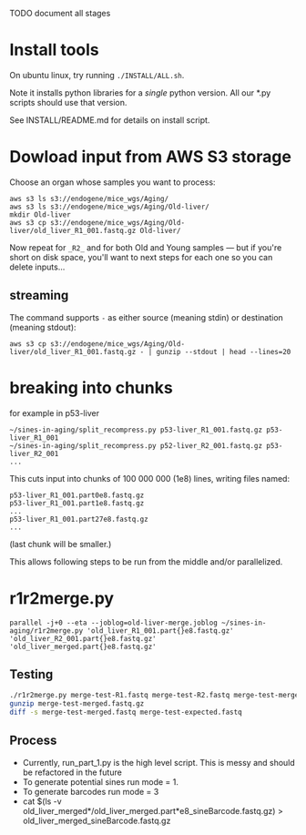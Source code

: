 TODO document all stages

# Install tools

On ubuntu linux, try running `./INSTALL/ALL.sh`.

Note it installs python libraries for a _single_ python version.  All our *.py scripts should use that version.

See INSTALL/README.md for details on install script.

# Dowload input from AWS S3 storage

Choose an organ whose samples you want to process:

```
aws s3 ls s3://endogene/mice_wgs/Aging/
aws s3 ls s3://endogene/mice_wgs/Aging/Old-liver/
mkdir Old-liver
aws s3 cp s3://endogene/mice_wgs/Aging/Old-liver/old_liver_R1_001.fastq.gz Old-liver/
```

Now repeat for `_R2_` and for both Old and Young samples — but if you're short on disk space, you'll want to next steps for each one so you can delete inputs...

## streaming

The command supports `-` as either source (meaning stdin) or destination (meaning stdout):
```
aws s3 cp s3://endogene/mice_wgs/Aging/Old-liver/old_liver_R1_001.fastq.gz - | gunzip --stdout | head --lines=20
```

# breaking into chunks

for example in p53-liver
```
~/sines-in-aging/split_recompress.py p53-liver_R1_001.fastq.gz p53-liver_R1_001
~/sines-in-aging/split_recompress.py p52-liver_R2_001.fastq.gz p53-liver_R2_001
...
```
This cuts input into chunks of 100 000 000 (1e8) lines, writing files named:
```
p53-liver_R1_001.part0e8.fastq.gz
p53-liver_R1_001.part1e8.fastq.gz
...
p53-liver_R1_001.part27e8.fastq.gz
...
```
(last chunk will be smaller.)

This allows following steps to be run from the middle and/or parallelized.

# r1r2merge.py

```
parallel -j+0 --eta --joblog=old-liver-merge.joblog ~/sines-in-aging/r1r2merge.py 'old_liver_R1_001.part{}e8.fastq.gz' 'old_liver_R2_001.part{}e8.fastq.gz' 'old_liver_merged.part{}e8.fastq.gz' 
```

## Testing

```sh
./r1r2merge.py merge-test-R1.fastq merge-test-R2.fastq merge-test-merged.fastq.gz
gunzip merge-test-merged.fastq.gz
diff -s merge-test-merged.fastq merge-test-expected.fastq
```

## Process

- Currently, run_part_1.py is the high level script. This is messy and should be refactored in the future
- To generate potential sines run mode = 1.
- To generate barcodes run mode = 3
- cat $(ls -v old_liver_merged*/old_liver_merged.part*e8_sineBarcode.fastq.gz) > old_liver_merged_sineBarcode.fastq.gz

